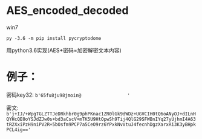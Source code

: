 # AES_encoded_decoded
win7

`py -3.6 -m pip install pycryptodome`

用python3.6实现(AES+密码=加密解密文本内容)

# 例子：

密码key32:
`b'65fu8ju98jmoin@                 '`

密文: 
`b'j+IJ/+WpgTGLZTTJeDRkhbr0g9phPKnac1ZR0lGk9dWDz+UGVCIH0tQ6oANyOJ+dILnHQYHcQE0oYSJdZJw0s+bd3aCscV+mTK5U9HtOpwSh9Tij4QlG29SFWBnIYq27yUjhmI4A63tR2XxiPzH9niPV2R+5bOsfm9PCP7a5CeO9rz6YPxkNvVtuJ4fecnhDgzXarxRi3K3yBHpkPCL4ig=='`
